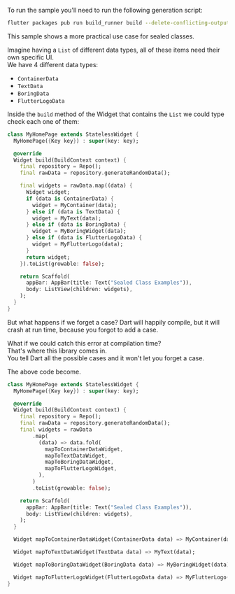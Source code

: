 To run the sample you'll need to run the following generation script:
 
```bash
flutter packages pub run build_runner build --delete-conflicting-outputs
```

This sample shows a more practical use case for sealed classes.  

Imagine having a `List` of different data types, all of these items need their own specific UI.  
We have 4 different data types:
- `ContainerData`
- `TextData`
- `BoringData`
- `FlutterLogoData`

Inside the `build` method of the Widget that contains the `List` we could type check each one of them:

```dart
class MyHomePage extends StatelessWidget {
  MyHomePage({Key key}) : super(key: key);

  @override
  Widget build(BuildContext context) {
    final repository = Repo();
    final rawData = repository.generateRandomData();

    final widgets = rawData.map((data) {
      Widget widget;
      if (data is ContainerData) {
        widget = MyContainer(data);
      } else if (data is TextData) {
        widget = MyText(data);
      } else if (data is BoringData) {
        widget = MyBoringWidget(data);
      } else if (data is FlutterLogoData) {
        widget = MyFlutterLogo(data);
      }
      return widget;
    }).toList(growable: false);

    return Scaffold(
      appBar: AppBar(title: Text("Sealed Class Examples")),
      body: ListView(children: widgets),
    );
  }
}
```

But what happens if we forget a case? 
Dart will happily compile, but it will crash at run time, because you forgot to add a case.

What if we could catch this error at compilation time?  
That's where this library comes in.  
You tell Dart all the possible cases and it won't let you forget a case.

The above code become.

```dart
class MyHomePage extends StatelessWidget {
  MyHomePage({Key key}) : super(key: key);

  @override
  Widget build(BuildContext context) {
    final repository = Repo();
    final rawData = repository.generateRandomData();
    final widgets = rawData
        .map(
          (data) => data.fold(
            mapToContainerDataWidget,
            mapToTextDataWidget,
            mapToBoringDataWidget,
            mapToFlutterLogoWidget,
          ),
        )
        .toList(growable: false);

    return Scaffold(
      appBar: AppBar(title: Text("Sealed Class Examples")),
      body: ListView(children: widgets),
    );
  }

  Widget mapToContainerDataWidget(ContainerData data) => MyContainer(data);

  Widget mapToTextDataWidget(TextData data) => MyText(data);

  Widget mapToBoringDataWidget(BoringData data) => MyBoringWidget(data);

  Widget mapToFlutterLogoWidget(FlutterLogoData data) => MyFlutterLogo(data);
}
```
